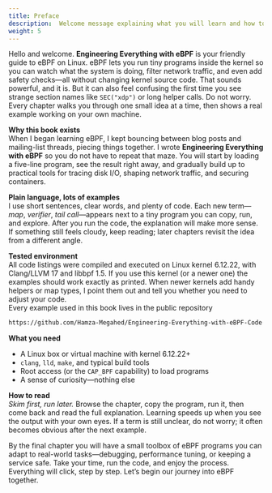 ```yaml
---
title: Preface
description:  Welcome message explaining what you will learn and how to use the book.
weight: 5
---
```


Hello and welcome. **Engineering Everything with eBPF** is your friendly guide to eBPF on Linux. eBPF lets you run tiny programs inside the kernel so you can watch what the system is doing, filter network traffic, and even add safety checks—all without changing kernel source code. That sounds powerful, and it is. But it can also feel confusing the first time you see strange section names like `SEC("xdp")` or long helper calls. Do not worry. Every chapter walks you through one small idea at a time, then shows a real example working on your own machine.

**Why this book exists**  
When I began learning eBPF, I kept bouncing between blog posts and mailing-list threads, piecing things together. I wrote **Engineering Everything with eBPF** so you do not have to repeat that maze. You will start by loading a five-line program, see the result right away, and gradually build up to practical tools for tracing disk I/O, shaping network traffic, and securing containers.

**Plain language, lots of examples**  
I use short sentences, clear words, and plenty of code. Each new term—_map_, _verifier_, _tail call_—appears next to a tiny program you can copy, run, and explore. After you run the code, the explanation will make more sense. If something still feels cloudy, keep reading; later chapters revisit the idea from a different angle.

**Tested environment**  
All code listings were compiled and executed on Linux kernel 6.12.22, with Clang/LLVM 17 and libbpf 1.5. If you use this kernel (or a newer one) the examples should work exactly as printed. When newer kernels add handy helpers or map types, I point them out and tell you whether you need to adjust your code.  
Every example used in this book lives in the public repository  
```html
https://github.com/Hamza-Megahed/Engineering-Everything-with-eBPF-Code
```

**What you need**

- A Linux box or virtual machine with kernel 6.12.22+
- `clang`, `lld`, `make`, and typical build tools
- Root access (or the `CAP_BPF` capability) to load programs
- A sense of curiosity—nothing else
    

**How to read**  
_Skim first, run later._ Browse the chapter, copy the program, run it, then come back and read the full explanation. Learning speeds up when you see the output with your own eyes. If a term is still unclear, do not worry; it often becomes obvious after the next example.

By the final chapter you will have a small toolbox of eBPF programs you can adapt to real-world tasks—debugging, performance tuning, or keeping a service safe. Take your time, run the code, and enjoy the process. Everything will click, step by step. Let’s begin our journey into eBPF together.